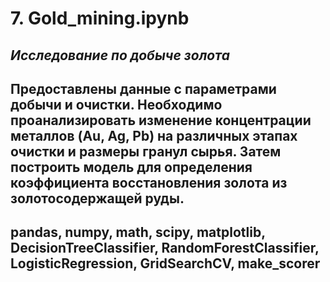 # 7. Gold_mining.ipynb
## ***Исследование по добыче золота***
## Предоставлены данные с параметрами добычи и очистки. Необходимо проанализировать изменение концентрации металлов (Au, Ag, Pb) на различных этапах очистки и размеры гранул сырья. Затем построить модель для определения коэффициента восстановления золота из золотосодержащей руды.
## pandas, numpy, math, scipy, matplotlib, DecisionTreeClassifier, RandomForestClassifier, LogisticRegression, GridSearchCV, make_scorer
